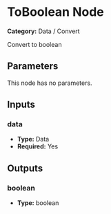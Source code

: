
# ToBoolean Node

**Category:** Data / Convert

Convert to boolean

## Parameters

This node has no parameters.

## Inputs


### data
- **Type:** Data
- **Required:** Yes



## Outputs


### boolean
- **Type:** boolean




